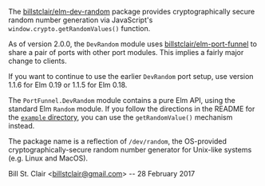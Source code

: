 The [billstclair/elm-dev-random](http://package.elm-lang.org/packages/billstclair/elm-dev-random/latest) package provides cryptographically secure random number generation via JavaScript's `window.crypto.getRandomValues()` function.

As of version 2.0.0, the `DevRandom` module uses [billstclair/elm-port-funnel](http://package.elm-lang.org/packages/billstclair/elm-port-funnel/latest) to share a pair of ports with other port modules. This implies a fairly major change to clients.

If you want to continue to use the earlier `DevRandom` port setup, use version 1.1.6 for Elm 0.19 or 1.1.5 for Elm 0.18.

The `PortFunnel.DevRandom` module contains a pure Elm API, using the standard Elm `Random` module. If you follow the directions in the README for the [`example` directory](https://github.com/billstclair/elm-dev-random/tree/master/example), you can use the `getRandomValue()` mechanism instead.

The package name is a reflection of `/dev/random`, the OS-provided cryptographically-secure random number generator for Unix-like systems (e.g. Linux and MacOS).

Bill St. Clair &lt;billstclair@gmail.com&gt; --
28 February 2017
